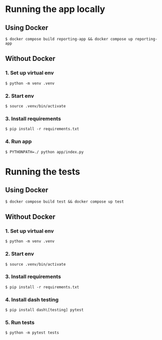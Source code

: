 # Running the app locally
## Using Docker
```
$ docker compose build reporting-app && docker compose up reporting-app
```

## Without Docker

### 1. Set up virtual env

```
$ python -m venv .venv
```

### 2. Start env

```
$ source .venv/bin/activate
```

### 3. Install requirements

```
$ pip install -r requirements.txt
```

### 4. Run app

```
$ PYTHONPATH=./ python app/index.py
```
# Running the tests
## Using Docker
```
$ docker compose build test && docker compose up test
```

## Without Docker
### 1. Set up virtual env

```
$ python -m venv .venv
```

### 2. Start env

```
$ source .venv/bin/activate
```

### 3. Install requirements

```
$ pip install -r requirements.txt
```

### 4. Install dash testing
```
$ pip install dash\[testing] pytest
```

### 5. Run tests
```
$ python -m pytest tests
```